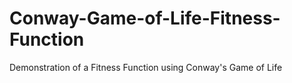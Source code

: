 # Conway-Game-of-Life-Fitness-Function
Demonstration of a Fitness Function using Conway's Game of Life
